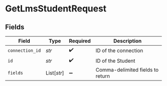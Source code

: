 # GetLmsStudentRequest


## Fields

| Field                            | Type                             | Required                         | Description                      |
| -------------------------------- | -------------------------------- | -------------------------------- | -------------------------------- |
| `connection_id`                  | *str*                            | :heavy_check_mark:               | ID of the connection             |
| `id`                             | *str*                            | :heavy_check_mark:               | ID of the Student                |
| `fields`                         | List[*str*]                      | :heavy_minus_sign:               | Comma-delimited fields to return |